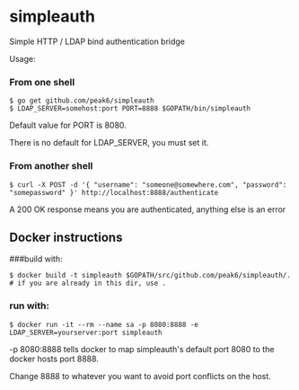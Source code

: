 # simpleauth
Simple HTTP / LDAP bind authentication bridge

Usage:

### From one shell
```
$ go get github.com/peak6/simpleauth
$ LDAP_SERVER=somehost:port PORT=8888 $GOPATH/bin/simpleauth
```
Default value for PORT is 8080.

There is no default for LDAP_SERVER, you must set it.

### From another shell
```
$ curl -X POST -d '{ "username": "someone@somewhere.com", "password": "somepassword" }' http://localhost:8888/authenticate
``` 

A 200 OK response means you are authenticated, anything else is an error

## Docker instructions

###build with: 
```
$ docker build -t simpleauth $GOPATH/src/github.com/peak6/simpleauth/.  # if you are already in this dir, use .
```

### run with:
```
$ docker run -it --rm --name sa -p 8080:8888 -e LDAP_SERVER=yourserver:port simpleauth
```
-p 8080:8888 tells docker to map simpleauth's default port 8080 to the docker hosts port 8888.

Change 8888 to whatever you want to avoid port conflicts on the host.

